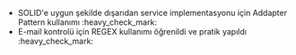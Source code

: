 <ul>
<li>SOLID'e uygun şekilde dışarıdan service implementasyonu için Addapter Pattern kullanımı :heavy_check_mark:</li>
<li>E-mail kontrolü için REGEX kullanımı öğrenildi ve pratik yapıldı :heavy_check_mark:</li>
</ul>